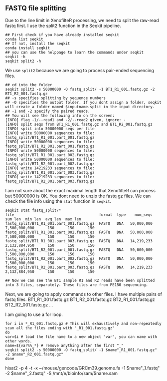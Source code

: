 ## FASTQ file splitting
Due to the line limit in XenofilteR processing, we need to split the raw-read fastq first.
I use the split2 function in the Seqkit pipeline.

```
## First check if you have already installed seqkit
conda list seqkit
## If not, install the seqkit
conda install seqkit
## you can use the helppage to learn the commands under seqkit
seqkit -h
seqkit split2 -h
```
We use `split2` because we are going to process pair-ended sequencing files.
```
## cd into the folder
seqkit split2 -s 50000000 -O fastq_split/ -1 BT1_R1_001.fastq.gz -2 BT1_R2_001.fastq.gz
## -s specifies splitting by sequence numbers
## -O specifies the output folder. If you dont assign a folder, seqkit will create a folder named $inputname.split in the input directory.
## -1 and -2 specify the paired reads.
## You will see the following info on the screen:
[INFO] flag -1/--read1 and -2/--read2 given, ignore: -
[INFO] split seqs from BT1_R1_001.fastq.gz and BT1_R2_001.fastq.gz
[INFO] split into 50000000 seqs per file
[INFO] write 50000000 sequences to file: fastq_split/BT1_R1_001.part_001.fastq.gz
[INFO] write 50000000 sequences to file: fastq_split/BT1_R2_001.part_001.fastq.gz
[INFO] write 50000000 sequences to file: fastq_split/BT1_R1_001.part_002.fastq.gz
[INFO] write 50000000 sequences to file: fastq_split/BT1_R2_001.part_002.fastq.gz
[INFO] write 14219233 sequences to file: fastq_split/BT1_R1_001.part_003.fastq.gz
[INFO] write 14219233 sequences to file: fastq_split/BT1_R2_001.part_003.fastq.gz
```
I am not sure about the exact maximal length that XenofilteR can process but 50000000 is OK.
You dont need to unzip the fastq gz files.
We can check the file info using the `stat` function in `seqkit`.
```
seqkit stat fastq_split/*
file                                      format  type    num_seqs        sum_len  min_len  avg_len  max_len
fastq_split/BT1_R1_001.part_001.fastq.gz  FASTQ   DNA   50,000,000  7,500,000,000      150      150      150
fastq_split/BT1_R1_001.part_002.fastq.gz  FASTQ   DNA   50,000,000  7,500,000,000      150      150      150
fastq_split/BT1_R1_001.part_003.fastq.gz  FASTQ   DNA   14,219,233  2,132,884,950      150      150      150
fastq_split/BT1_R2_001.part_001.fastq.gz  FASTQ   DNA   50,000,000  7,500,000,000      150      150      150
fastq_split/BT1_R2_001.part_002.fastq.gz  FASTQ   DNA   50,000,000  7,500,000,000      150      150      150
fastq_split/BT1_R2_001.part_003.fastq.gz  FASTQ   DNA   14,219,233  2,132,884,950      150      150      150

## Now we can see the BT1 sample R1 and R2 reads have been splitted into 3 files, separately. These files are from PE150 sequencing.
```

Next, we are going to apply commands to other files.
I have multiple pairs of fastq files.
BT1_R1_001.fastq.gz 
BT1_R2_001.fastq.gz
BT2_R1_001.fastq.gz 
BT2_R2_001.fastq.gz
...

I am going to use a for loop.
```
for i in *_R1_001.fastq.gz # This will exhaustively and non-repeatedly scan all the files ending with "_R1_001.fastq.gz"
do
var=$i # load the file name to a new object "var", you can name with other words. 
name=${var%%_*} # remove anything after the first "_"
seqkit split2 -s 50000000 -O fastq_split/ -1 $name"_R1_001.fastq.gz" -2 $name"_R2_001.fastq.gz"
done
```

hisat2 -p 4 -t -x ~/mouse/gencode/GRCm39.genome.fa -1 $name"_1.fastq" -2 $name"_2.fastq" -S /mnt/e/bioinfo/sam/$name.sam


